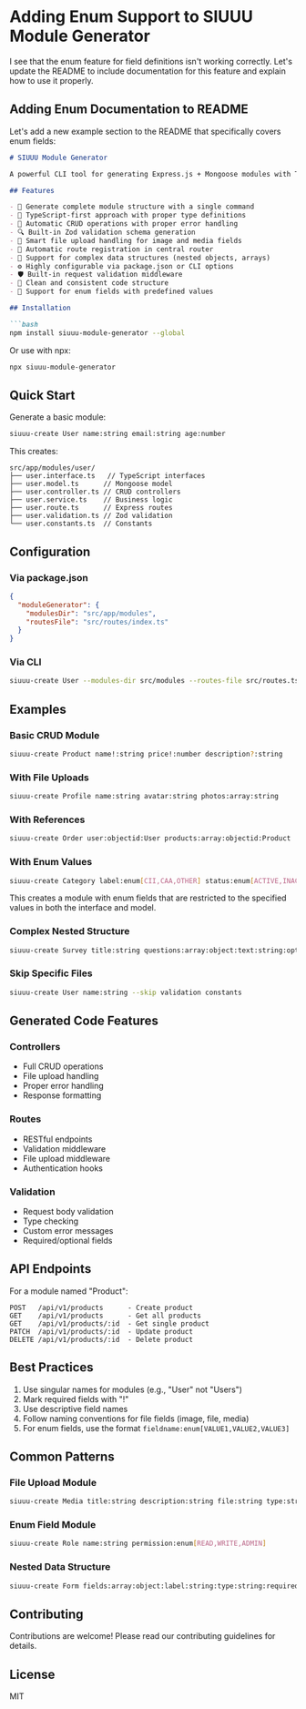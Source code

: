 # Adding Enum Support to SIUUU Module Generator

I see that the enum feature for field definitions isn't working correctly. Let's update the README to include documentation for this feature and explain how to use it properly.

## Adding Enum Documentation to README

Let's add a new example section to the README that specifically covers enum fields:

````markdown:d:\module-generator\README.md
# SIUUU Module Generator

A powerful CLI tool for generating Express.js + Mongoose modules with TypeScript support. Quickly scaffold complete CRUD modules with proper type definitions, validation, and file handling.

## Features

- 🚀 Generate complete module structure with a single command
- 📝 TypeScript-first approach with proper type definitions
- 🔄 Automatic CRUD operations with proper error handling
- 🔍 Built-in Zod validation schema generation
- 📁 Smart file upload handling for image and media fields
- 🔗 Automatic route registration in central router
- 🎯 Support for complex data structures (nested objects, arrays)
- ⚙️ Highly configurable via package.json or CLI options
- 🛡️ Built-in request validation middleware
- 🎨 Clean and consistent code structure
- 🔣 Support for enum fields with predefined values

## Installation

```bash
npm install siuuu-module-generator --global
````

Or use with npx:

```bash
npx siuuu-module-generator
```

## Quick Start

Generate a basic module:

```bash
siuuu-create User name:string email:string age:number
```

This creates:

```
src/app/modules/user/
├── user.interface.ts   // TypeScript interfaces
├── user.model.ts      // Mongoose model
├── user.controller.ts // CRUD controllers
├── user.service.ts    // Business logic
├── user.route.ts      // Express routes
├── user.validation.ts // Zod validation
└── user.constants.ts  // Constants
```

## Configuration

### Via package.json

```json
{
  "moduleGenerator": {
    "modulesDir": "src/app/modules",
    "routesFile": "src/routes/index.ts"
  }
}
```

### Via CLI

```bash
siuuu-create User --modules-dir src/modules --routes-file src/routes.ts
```

## Examples

### Basic CRUD Module

```bash
siuuu-create Product name!:string price!:number description?:string
```

### With File Uploads

```bash
siuuu-create Profile name:string avatar:string photos:array:string
```

### With References

```bash
siuuu-create Order user:objectid:User products:array:objectid:Product
```

### With Enum Values

```bash
siuuu-create Category label:enum[CII,CAA,OTHER] status:enum[ACTIVE,INACTIVE]
```

This creates a module with enum fields that are restricted to the specified values in both the interface and model.

### Complex Nested Structure

```bash
siuuu-create Survey title:string questions:array:object:text:string:options:array:string
```

### Skip Specific Files

```bash
siuuu-create User name:string --skip validation constants
```

## Generated Code Features

### Controllers

- Full CRUD operations
- File upload handling
- Proper error handling
- Response formatting

### Routes

- RESTful endpoints
- Validation middleware
- File upload middleware
- Authentication hooks

### Validation

- Request body validation
- Type checking
- Custom error messages
- Required/optional fields

## API Endpoints

For a module named "Product":

```
POST   /api/v1/products      - Create product
GET    /api/v1/products      - Get all products
GET    /api/v1/products/:id  - Get single product
PATCH  /api/v1/products/:id  - Update product
DELETE /api/v1/products/:id  - Delete product
```

## Best Practices

1. Use singular names for modules (e.g., "User" not "Users")
2. Mark required fields with "!"
3. Use descriptive field names
4. Follow naming conventions for file fields (image, file, media)
5. For enum fields, use the format `fieldname:enum[VALUE1,VALUE2,VALUE3]`

## Common Patterns

### File Upload Module

```bash
siuuu-create Media title:string description:string file:string type:string
```

### Enum Field Module

```bash
siuuu-create Role name:string permission:enum[READ,WRITE,ADMIN]
```

### Nested Data Structure

```bash
siuuu-create Form fields:array:object:label:string:type:string:required:boolean
```

## Contributing

Contributions are welcome! Please read our contributing guidelines for details.

## License

MIT
